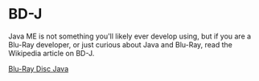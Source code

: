 # BD-J
Java ME is not something you'll likely ever develop using, but if you are a Blu-Ray developer, or just curious about Java and Blu-Ray, read the Wikipedia article on BD-J.

[Blu-Ray Disc Java](https://en.wikipedia.org/wiki/BD-J)
